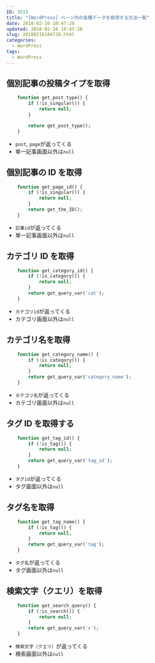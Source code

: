 ```yaml
---
ID: 3515
title: "[WordPress] ページ内の各種データを取得する方法一覧"
date: 2018-02-16 10:47:28
updated: 2018-02-16 10:47:28
slug: 20180216104728.html
categories:
  - WordPress
tags:
  - WordPress
---
```


<!--more-->

## 個別記事の投稿タイプを取得

```php
    function get_post_type() {
        if (!is_singular()) {
            return null;
        }

        return get_post_type();
    }
```

- `post`, `page`が返ってくる
- 単一記事画面以外は`null`

## 個別記事の ID を取得

```php
    function get_page_id() {
        if (!is_singular()) {
            return null;
        }
        return get_the_ID();
    }
```

- `記事id`が返ってくる
- 単一記事画面以外は`null`

## カテゴリ ID を取得

```php
    function get_category_id() {
        if (!is_category()) {
            return null;
        }
        return get_query_var('cat');
    }
```

- `カテゴリid`が返ってくる
- カテゴリ画面以外は`null`

## カテゴリ名を取得

```php
    function get_category_name() {
        if (!is_category()) {
            return null;
        }
        return get_query_var('category_name');
    }
```

- `カテゴリ名`が返ってくる
- カテゴリ画面以外は`null`

## タグ ID を取得する

```php
    function get_tag_id() {
        if (!is_tag()) {
            return null;
        }
        return get_query_var('tag_id');
    }
```

- `タグid`が返ってくる
- タグ画面以外は`null`

## タグ名を取得

```php
    function get_tag_name() {
        if (!is_tag()) {
            return null;
        }
        return get_query_var('tag');
    }
```

- `タグ名`が返ってくる
- タグ画面以外は`null`

## 検索文字（クエリ）を取得

```php
    function get_search_query() {
        if (!is_search()) {
            return null;
        }
        return get_query_var('s');
    }
```

- `検索文字（クエリ）`が返ってくる
- 検索画面以外は`null`
